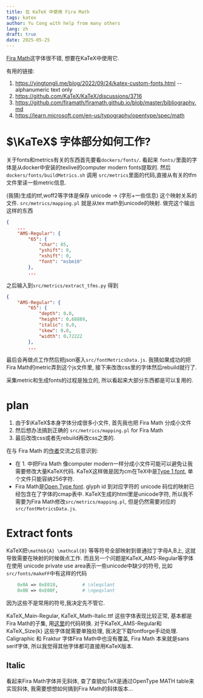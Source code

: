 ```yaml
---
title: 在 KaTeX 中使用 Fira Math
tags: katex
author: Yu Cong with help from many others
lang: zh
draft: true
date: 2025-05-25
---
```


[Fira Math](https://github.com/firamath/firamath)这字体很不错, 想要在KaTeX中使用它.

有用的链接:

1. <https://yingtongli.me/blog/2022/09/24/katex-custom-fonts.html> -- alphanumeric text only
2. <https://github.com/KaTeX/KaTeX/discussions/3716>
3. <https://github.com/firamath/firamath.github.io/blob/master/bibliography.md>
4. <https://learn.microsoft.com/en-us/typography/opentype/spec/math>

# $\KaTeX$ 字体部分如何工作?

关于fonts和metrics有关的东西首先要看`dockers/fonts/`. 看起来 `fonts/`里面的字体是从docker中安装的texlive的computer modern fonts提取的. 然后`dockers/fonts/buildMetrics.sh` 调用 `src/metrics`里面的代码,直接从有关的tfm文件里读一些metric信息. 

(我猜)生成的ttf,woff2等字体是保存 unicode -> (字形+一些信息) 这个映射关系的文件. `src/metrics/mapping.pl` 就是从tex math到unicode的映射. 做完这个输出这样的东西

```json
{
    ...
    "AMS-Regular": {
        "65": {
            "char": 65,
            "yshift": 0,
            "xshift": 0,
            "font": "msbm10"
        },
        ...
```

之后输入到`src/metrics/extract_tfms.py` 得到

```json
{
    "AMS-Regular": {
        "65": {
            "depth": 0.0,
            "height": 0.68889,
            "italic": 0.0,
            "skew": 0.0,
            "width": 0.72222
        },
        ...
```
最后会再做点工作然后把json塞入`src/fontMetricsData.js`. 我猜如果成功的把Fira Math的metric弄到这个js文件里, 接下来改改css里的字体然后rebuild就行了.

采集metric和生成fonts的过程是独立的, 所以看起来大部分东西都是可以复用的.

# plan

1. 由于$\KaTeX$本身字体分成很多小文件, 首先我也把 Fira Math 分成小文件
2. 然后想办法搞到正确的 `src/metrics/mapping.pl` for Fira Math
3. 最后改改css或者先rebuild再改css之类的.

在与 Fira Math 的[作者](https://stone-zeng.site/)交流之后意识到:

- 在 1. 中把Fira Math 像computer modern一样分成小文件可能可以避免让我需要修改大量KaTeX代码. KaTeX这样做是因为cm在TeX中是[Type 1 font](https://en.wikipedia.org/wiki/PostScript_fonts#Type_1), 单个文件只能容纳256字符.
- Fira Math是[Open Type font](https://en.wikipedia.org/wiki/OpenType). glyph id 到对应字符的 unicode 码位的映射已经包含在了字体的cmap表中. KaTeX生成的html里是unicode字符, 所以我不需要为Fira Math修改`src/metrics/mapping.pl`, 但是仍然需要对应的`src/fontMetricsData.js`.

# Extract fonts

KaTeX把`\mathbb{A} \mathcal{B}` 等等符号全部映射到普通拉丁字母A,B上, 这就导致需要在映射的时候做点工作. 而且另一个问题是KaTeX_AMS-Regular等字体在使用 unicode private use area表示一些unicode中缺少的符号, 比如`src/fonts/makeFF`中有这样的代码

```perl
    0x0A => 0xE010,         # \nleqslant
    0x0B => 0xE00F,         # \ngeqslant
```

因为这些不是常用的符号,我决定先不管它.

KaTeX_Main-Regular, KaTeX_Math-Italic.ttf 这些字体表现比较正常, 基本都是Fira Math的子集, 用[这里](https://github.com/congyu711/KaTeX/blob/main/fonts/mimic.py)的代码转换.
对于KaTeX_AMS-Regular和KaTeX_Size{k} 这些字体就需要单独处理, 我决定下载fontforge手动处理. Caligraphic 和 Fraktur 字体Fira Math中也没有覆盖, Fira Math 本来就是sans serif字体, 所以我觉得其他字体都可直接用KaTeX版本.

## Italic

看起来Fira Math字体并无斜体, 查了查貌似TeX是通过OpenType MATH table来实现斜体, 我需要想想如何搞到Fira Math的斜体版本...